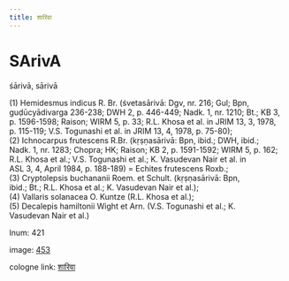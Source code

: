 ```yaml
---
title: शारिवा
---
```


# SArivA

śārivā,  sārivā <div n="P" />(1) Hemidesmus indicus R. Br. (śvetasārivā: Dgv, nr. 216; Gul; Bpn, <div n="lb" />guḍūcyādivarga 236-238; DWH 2, p. 446-449; Nadk. 1, nr. 1210; Bt.; KB 3, <div n="lb" />p. 1596-1598; Raison; WIRM 5, p. 33; R.L. Khosa et al. in JRIM 13, 3, 1978, <div n="lb" />p. 115-119; V.S. Togunashi et al. in JRIM 13, 4, 1978, p. 75-80); <div n="P" />(2) Ichnocarpus frutescens R.Br. (kṛṣṇasārivā: Bpn, ibid.; DWH, ibid.; <div n="lb" />Nadk. 1, nr. 1283; Chopra; HK; Raison; KB 2, p. 1591-1592; WIRM 5, p. 162; <div n="lb" />R.L. Khosa et al.; V.S. Togunashi et al.; K. Vasudevan Nair et al. in <div n="lb" />ASL 3, 4, April 1984, p. 188-189) = Echites frutescens Roxb.; <div n="P" />(3) Cryptolepsis buchananii Roem. et Schult. (kṛṣṇasārivā: Bpn, <div n="lb" />ibid.; Bt.; R.L. Khosa et al.; K. Vasudevan Nair et al.); <div n="P" />(4) Vallaris solanacea O. Kuntze (R.L. Khosa et al.); <div n="P" />(5) Decalepis hamiltonii Wight et Arn. (V.S. Togunashi et al.; K. <div n="lb" />Vasudevan Nair et al.)

lnum: 421

image: [453](https://www.sanskrit-lexicon.uni-koeln.de/scans/csl-apidev/servepdf.php?dict=snp&page=453)

cologne link: [शारिवा](https://sanskrit-lexicon.uni-koeln.de/scans/csl-apidev/getword.php?dict=snp&key=शारिवा)

